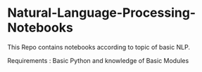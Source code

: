# Natural-Language-Processing-Notebooks
This Repo contains notebooks according to topic of basic NLP. 


Requirements :        Basic Python and knowledge of Basic Modules
